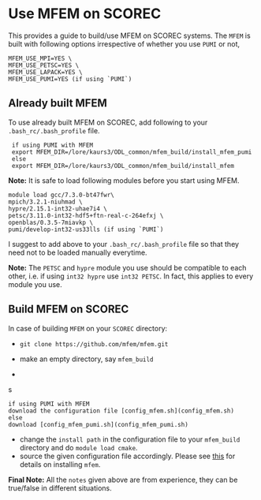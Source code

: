 # Use MFEM on SCOREC

This provides a guide to build/use MFEM on SCOREC systems. The `MFEM` is built with following options irrespective of whether you use `PUMI` or not,

``` 
MFEM_USE_MPI=YES \
MFEM_USE_PETSC=YES \
MFEM_USE_LAPACK=YES \
MFEM_USE_PUMI=YES (if using `PUMI`)
```

## Already built MFEM

To use already built MFEM on SCOREC, add following to your `.bash_rc/.bash_profile` file.

```
 if using PUMI with MFEM
 export MFEM_DIR=/lore/kaurs3/ODL_common/mfem_build/install_mfem_pumi
 else
 export MFEM_DIR=/lore/kaurs3/ODL_common/mfem_build/install_mfem
```

 **Note:** It is safe to load following modules before you start using MFEM.

```
module load gcc/7.3.0-bt47fwr\
mpich/3.2.1-niuhmad \
hypre/2.15.1-int32-uhae7i4 \
petsc/3.11.0-int32-hdf5+ftn-real-c-264efxj \
openblas/0.3.5-7miavkp \
pumi/develop-int32-us33lls (if using `PUMI`)
```

I suggest to add above to your `.bash_rc/.bash_profile` file so that they need not to be loaded manually everytime.

**Note:** The `PETSC` and `hypre` module you use should be compatible to each other, i.e. if using `int32 hypre` use `int32 PETSC`. In fact, this applies to every module you use.

## Build MFEM on SCOREC

In case of building `MFEM` on your `SCOREC` directory:

* ```git clone https://github.com/mfem/mfem.git```
* make an empty directory, say `mfem_build`

* 
s
```
if using PUMI with MFEM
download the configuration file [config_mfem.sh](config_mfem.sh)
else
download [config_mfem_pumi.sh](config_mfem_pumi.sh)

```

* change the `install path` in the configuration file to your `mfem_build` directory and do `module load cmake`.
* source the given configuration file accordingly. Please see [this](overview.md) for details on installing `mfem`.

**Final Note:** All the `notes` given above are from experience, they can be true/false in different situations.
